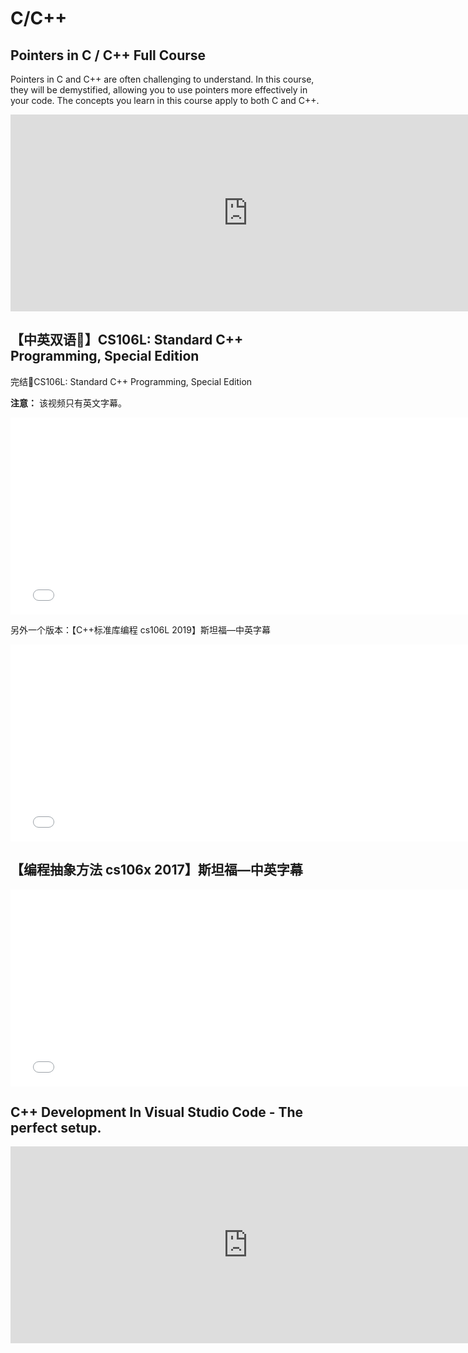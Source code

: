 # C/C++

## Pointers in C / C++ Full Course

Pointers in C and C++ are often challenging to understand. In this course, they will be demystified, allowing you to use pointers more effectively in your code. The concepts you learn in this course apply to both C and  C++.

<iframe width="760" height="315" src="https://www.youtube.com/embed/zuegQmMdy8M?si=nTFUVzXYsuRtaFH5" title="YouTube video player" frameborder="0" allow="accelerometer; autoplay; clipboard-write; encrypted-media; gyroscope; picture-in-picture; web-share" referrerpolicy="strict-origin-when-cross-origin" allowfullscreen></iframe>

## 【中英双语🎉】CS106L: Standard C++ Programming, Special Edition

完结🎉CS106L: Standard C++ Programming, Special Edition

**注意：** 该视频只有英文字幕。

<iframe width="760" height="315" src="//player.bilibili.com/player.html?isOutside=true&aid=218239806&bvid=BV1K8411b7AU&cid=835903880&p=1&autoplay=0" scrolling="no" border="0" frameborder="no" framespacing="0" allowfullscreen="true"></iframe>

另外一个版本：【C++标准库编程 cs106L 2019】斯坦福—中英字幕

<iframe width="760" height="315" src="//player.bilibili.com/player.html?isOutside=true&aid=1005411134&bvid=BV19x4y1E79V&cid=1567388692&p=1&autoplay=0" scrolling="no" border="0" frameborder="no" framespacing="0" allowfullscreen="true"></iframe>

## 【编程抽象方法 cs106x 2017】斯坦福—中英字幕

<iframe width="760" height="315" src="//player.bilibili.com/player.html?isOutside=true&aid=1955276817&bvid=BV1By411h75g&cid=1567773882&p=1&autoplay=0" scrolling="no" border="0" frameborder="no" framespacing="0" allowfullscreen="true"></iframe>

## C++ Development In Visual Studio Code - The perfect setup.

<iframe width="760" height="315" src="https://www.youtube.com/embed/videoseries?si=vbRbZemjrkNDmDUQ&amp;list=PLQMs5svASiXPpae_tifdn7rElAAJotCwm" title="YouTube video player" frameborder="0" allow="accelerometer; autoplay; clipboard-write; encrypted-media; gyroscope; picture-in-picture; web-share" referrerpolicy="strict-origin-when-cross-origin" allowfullscreen></iframe>

